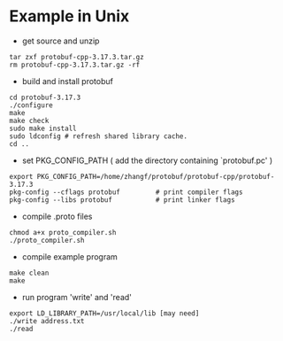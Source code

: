 # Example in Unix

* get source and unzip
```
tar zxf protobuf-cpp-3.17.3.tar.gz
rm protobuf-cpp-3.17.3.tar.gz -rf
```

* build and install protobuf
```
cd protobuf-3.17.3
./configure
make
make check
sudo make install
sudo ldconfig # refresh shared library cache.
cd ..
```

* set PKG_CONFIG_PATH ( add the directory containing `protobuf.pc' )
```
export PKG_CONFIG_PATH=/home/zhangf/protobuf/protobuf-cpp/protobuf-3.17.3
pkg-config --cflags protobuf         # print compiler flags
pkg-config --libs protobuf           # print linker flags
```

* compile .proto files
```
chmod a+x proto_compiler.sh
./proto_compiler.sh
```

* compile example program
```
make clean 
make
```

* run program 'write' and 'read'
```
export LD_LIBRARY_PATH=/usr/local/lib [may need]
./write address.txt
./read
```
